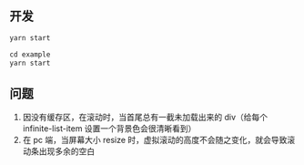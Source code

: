## 开发

```js
yarn start

cd example
yarn start
```

## 问题

1. 因没有缓存区，在滚动时，当首尾总有一截未加载出来的 div（给每个 infinite-list-item 设置一个背景色会很清晰看到）
2. 在 pc 端，当屏幕大小 resize 时，虚拟滚动的高度不会随之变化，就会导致滚动条出现多余的空白
